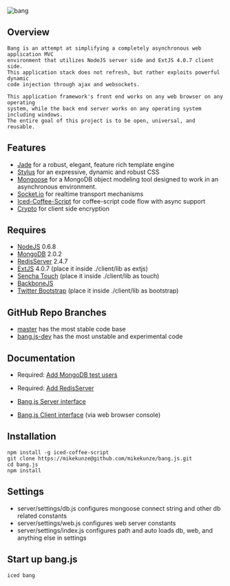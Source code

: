 ![bang](/mikekunze/bang.js/blob/master/client/img/logo.jpg?raw=true "Bang.js")

## Overview
	Bang is an attempt at simplifying a completely asynchronous web application MVC
	environment that utilizes NodeJS server side and ExtJS 4.0.7 client side.  
	This application stack does not refresh, but rather exploits powerful dynamic 
	code injection through ajax and websockets.
	
	This application framework's front end works on any web browser on any operating
	system, while the back end server works on any operating system including windows.
	The entire goal of this project is to be open, universal, and reusable.

## Features
* [Jade](http://jade-lang.com/) for a robust, elegant, feature rich template engine
* [Stylus](http://learnboost.github.com/stylus/) for an expressive, dynamic and robust CSS
* [Mongoose](http://mongoosejs.com/) for a MongoDB object modeling tool designed to work in an asynchronous environment.
* [Socket.io](http://socket.io) for realtime transport mechanisms
* [Iced-Coffee-Script](http://maxtaco.github.com/coffee-script/) for coffee-script code flow with async support
* [Crypto](http://code.google.com/p/crypto-js/) for client side encryption
    
## Requires
* [NodeJS](http://nodejs.org/) 0.6.8
* [MongoDB](http://www.mongodb.org/) 2.0.2
* [RedisServer](http://redis.io) 2.4.7
* [ExtJS](http://www.sencha.com/products/extjs/) 4.0.7 (place it inside ./client/lib as extjs)
* [Sencha Touch](http://www.sencha.com/products/touch/) (place it inside ./client/lib as touch)
* [BackboneJS](http://documentcloud.github.com/backbone/)
* [Twitter Bootstrap](http://twitter.github.com/bootstrap/) (place it inside ./client/lib as bootstrap)
     
## GitHub Repo Branches
* [master](https://github.com/mikekunze/bang.js) has the most stable code base  
* [bang.js-dev](https://github.com/mikekunze/bang.js/tree/bang.js-dev) has the most unstable and experimental code

## Documentation
* Required: [Add MongoDB test users](https://github.com/mikekunze/bang.js/blob/master/docs/mongodb.md)
* Required: [Add RedisServer](https://github.com/mikekunze/bang.js/blob/master/docs/redis.md)

* [Bang.js Server interface](https://github.com/mikekunze/bang.js/blob/master/docs/server.md)
* [Bang.js Client interface](https://github.com/mikekunze/bang.js/blob/master/docs/client.md)  (via web browser console)
   
## Installation
    npm install -g iced-coffee-script
    git clone https://mikekunze@github.com/mikekunze/bang.js.git
    cd bang.js
    npm install

## Settings
* server/settings/db.js    configures mongoose connect string and other db related constants
* server/settings/web.js   configures web server constants
* server/settings/index.js configures path and auto loads db, web, and anything else in settings

## Start up bang.js

    iced bang